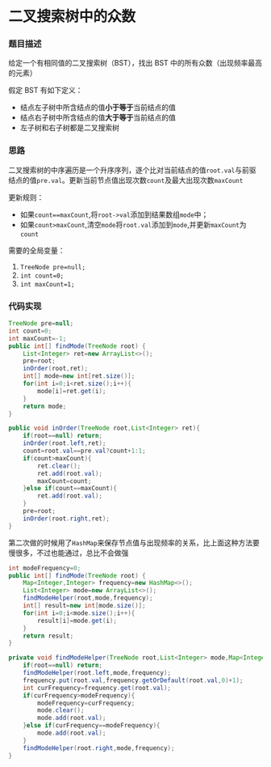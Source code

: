 # 二叉搜索树中的众数

### 题目描述

给定一个有相同值的二叉搜索树（BST），找出 BST 中的所有众数（出现频率最高的元素）

假定 BST 有如下定义：

* 结点左子树中所含结点的值**小于等于**当前结点的值
* 结点右子树中所含结点的值**大于等于**当前结点的值
* 左子树和右子树都是二叉搜索树

### 思路

二叉搜索树的中序遍历是一个升序序列，逐个比对当前结点的值`root.val`与前驱结点的值`pre.val`。更新当前节点值出现次数`count`及最大出现次数`maxCount`

更新规则：

* 如果`count==maxCount`,将`root->val`添加到结果数组`mode`中；
* 如果`count>maxCount`,清空`mode`将`root.val`添加到`mode`,并更新`maxCount`为`count`

需要的全局变量：

1. `TreeNode pre=null;`
1. `int count=0;`
1. `int maxCount=1;`

### 代码实现

```java
TreeNode pre=null;
int count=0;
int maxCount=-1;
public int[] findMode(TreeNode root) {
    List<Integer> ret=new ArrayList<>();
    pre=root;
    inOrder(root,ret);
    int[] mode=new int[ret.size()];
    for(int i=0;i<ret.size();i++){
        mode[i]=ret.get(i);
    }
    return mode;
}

public void inOrder(TreeNode root,List<Integer> ret){
    if(root==null) return;
    inOrder(root.left,ret);
    count=root.val==pre.val?count+1:1;
    if(count>maxCount){
        ret.clear();
        ret.add(root.val);
        maxCount=count;
    }else if(count==maxCount){
        ret.add(root.val);
    }
    pre=root;
    inOrder(root.right,ret);
}
```

第二次做的时候用了`HashMap`来保存节点值与出现频率的关系，比上面这种方法要慢很多，不过也能通过，总比不会做强

```java
int modeFrequency=0;
public int[] findMode(TreeNode root) {
    Map<Integer,Integer> frequency=new HashMap<>();
    List<Integer> mode=new ArrayList<>();
    findModeHelper(root,mode,frequency);
    int[] result=new int[mode.size()];
    for(int i=0;i<mode.size();i++){
        result[i]=mode.get(i);
    }
    return result;
}

private void findModeHelper(TreeNode root,List<Integer> mode,Map<Integer,Integer> frequency){
    if(root==null) return;
    findModeHelper(root.left,mode,frequency);
    frequency.put(root.val,frequency.getOrDefault(root.val,0)+1);
    int curFrequency=frequency.get(root.val);
    if(curFrequency>modeFrequency){
        modeFrequency=curFrequency;
        mode.clear();
        mode.add(root.val);
    }else if(curFrequency==modeFrequency){
        mode.add(root.val);
    }
    findModeHelper(root.right,mode,frequency);
}
```

